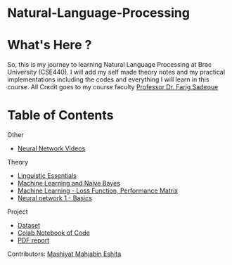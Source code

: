 # Natural-Language-Processing

# What's Here ?

So, this is my journey to learning Natural Language Processing at Brac University (CSE440). I will add my self made theory notes and my practical implementations including the codes and everything I will learn in this course.
All Credit goes to my course faculty [Professor Dr. Farig Sadeque](https://scholar.google.com/citations?user=ULNaeowAAAAJ&hl=en&oi=ao)


# Table of Contents
Other
- [Neural Network Videos](https://github.com/ishmam-br10/Natural-Language-Processing/blob/main/Theory%20Notes/Neural%20Networks/Neural%20Network%20Youtube%20Videos.txt)


Theory

- [Linguistic Essentials](https://github.com/ishmam-br10/CSE440-Natural-Language-Processing/blob/main/Theory%20Notes/Nlp%20note%201%20--%20Linguistics%20Essentials%20(Ishmam).pdf)
- [Machine Learning and Naive Bayes](https://github.com/ishmam-br10/Natural-Language-Processing/blob/main/Theory%20Notes/NLP%20note%202%20Machine_Learning_and_Naive_Bayes.pdf)
- [Machine Learning - Loss Function, Performance Matrix](https://www.google.com/url?sa=i&url=https%3A%2F%2Fwww.wrwh.com%2Fnot-yet%2F&psig=AOvVaw1JAOunqL_zVBt7Q5vT_wLz&ust=1720084287085000&source=images&cd=vfe&opi=89978449&ved=0CA8QjRxqFwoTCOCVoMXCiocDFQAAAAAdAAAAABAH)
- [Neural network 1 - Basics](https://github.com/ishmam-br10/Natural-Language-Processing/blob/main/Theory%20Notes/Neural%20Networks/Neural%20Network%20-%201.pdf)

Project
- [Dataset](https://github.com/ishmam-br10/Natural-Language-Processing/blob/main/Project%20Team_1/Team_1-1.pdf)
- [Colab Notebook of Code](https://github.com/ishmam-br10/Natural-Language-Processing/blob/main/Project%20Team_1/team1.ipynb)
- [PDF report](https://github.com/ishmam-br10/Natural-Language-Processing/blob/main/Project%20Team_1/train.csv)


Contributors: [Mashiyat Mahjabin Eshita](https://github.com/MashiyatMahjabinEshita)
